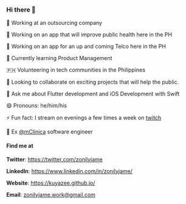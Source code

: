 ### Hi there 👋

🔭 Working at an outsourcing company

🏥 Working on an app that will improve public health here in the PH

📶 Working on an app for an up and coming Telco here in the PH

🌱 Currently learning Product Management

🇵🇭 Volunteering in tech communities in the Philippines

👯 Looking to collaborate on exciting projects that will help the public.

💬 Ask me about Flutter development and iOS Development with Swift

😄 Pronouns: he/him/his

⚡ Fun fact: I stream on evenings a few times a week on [twitch](https://twitch.tv/tempuratempest/)

💼 Ex [@mClinica](http://mclinica.com/) software engineer

#### Find me at 

**Twitter**: https://twitter.com/zonilyjame

**LinkedIn**: https://www.linkedin.com/in/zonilyjame/

**Website**: https://kuyazee.github.io/

**Email**: zonilyjame.work@gmail.com
